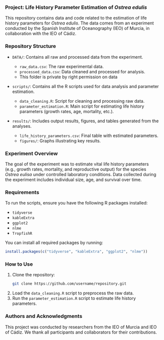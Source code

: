 ### Project: Life History Parameter Estimation of *Ostrea edulis*

This repository contains data and code related to the estimation of life history parameters for *Ostrea edulis*. The data comes from an experiment conducted by the Spanish Institute of Oceanography (IEO) of Murcia, in collaboration with the IEO of Cádiz.

### Repository Structure

- `DATA/`: Contains all raw and processed data from the experiment.
  - `raw_data.csv`: The raw experimental data.
  - `processed_data.csv`: Data cleaned and processed for analysis.
  - This folder is private by right permission on data

- `scripts/`: Contains all the R scripts used for data analysis and parameter estimation.
  - `data_cleaning.R`: Script for cleaning and processing raw data.
  - `parameter_estimation.R`: Main script for estimating life history parameters (growth rates, age, mortality, etc.).
  
- `results/`: Includes output results, figures, and tables generated from the analyses.
  - `life_history_parameters.csv`: Final table with estimated parameters.
  - `figures/`: Graphs illustrating key results.
  
### Experiment Overview

The goal of the experiment was to estimate vital life history parameters (e.g., growth rates, mortality, and reproductive output) for the species *Ostrea eulisa* under controlled laboratory conditions. Data collected during the experiment includes individual size, age, and survival over time.

### Requirements

To run the scripts, ensure you have the following R packages installed:

- `tidyverse`
- `kableExtra`
- `ggplot2`
- `nlme`
- `TropfishR`

You can install all required packages by running:

```R
install.packages(c("tidyverse", "kableExtra", "ggplot2", "nlme"))
```

### How to Use

1. Clone the repository:
   ```bash
   git clone https://github.com/username/repository.git
   ```
2. Load the `data_cleaning.R` script to preprocess the raw data.
3. Run the `parameter_estimation.R` script to estimate life history parameters.

### Authors and Acknowledgments

This project was conducted by researchers from the IEO of Murcia and IEO of Cádiz. We thank all participants and collaborators for their contributions.

